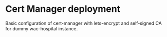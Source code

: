 # Cert Manager deployment

Basic configuration of cert-manager with lets-encrypt and self-signed CA for dummy wac-hospital instance.

